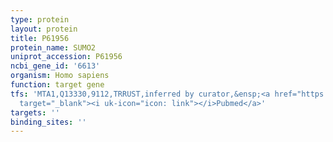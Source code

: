 ```yaml
---
type: protein
layout: protein
title: P61956
protein_name: SUMO2
uniprot_accession: P61956
ncbi_gene_id: '6613'
organism: Homo sapiens
function: target gene
tfs: 'MTA1,Q13330,9112,TRRUST,inferred by curator,&ensp;<a href="https://www.ncbi.nlm.nih.gov/pubmed/?term=21965678%5Buid%5D"
  target="_blank"><i uk-icon="icon: link"></i>Pubmed</a>'
targets: ''
binding_sites: ''
---
```

